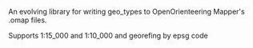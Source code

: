 An evolving library for writing geo_types to OpenOrienteering Mapper's .omap files.

Supports 1:15_000 and 1:10_000 and georefing by epsg code
